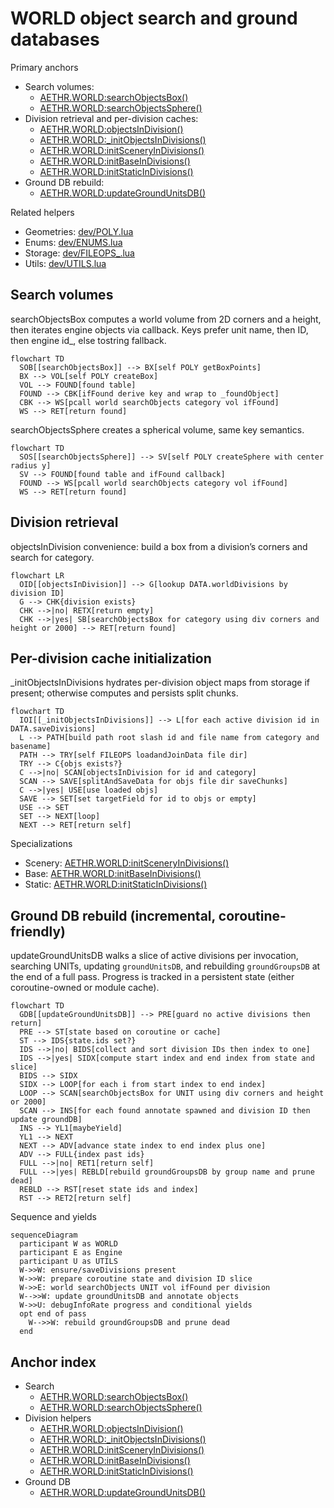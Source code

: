 # WORLD object search and ground databases

Primary anchors
- Search volumes:
  - [AETHR.WORLD:searchObjectsBox()](../../dev/WORLD.lua:334)
  - [AETHR.WORLD:searchObjectsSphere()](../../dev/WORLD.lua:384)
- Division retrieval and per-division caches:
  - [AETHR.WORLD:objectsInDivision()](../../dev/WORLD.lua:1382)
  - [AETHR.WORLD:_initObjectsInDivisions()](../../dev/WORLD.lua:1395)
  - [AETHR.WORLD:initSceneryInDivisions()](../../dev/WORLD.lua:1433)
  - [AETHR.WORLD:initBaseInDivisions()](../../dev/WORLD.lua:1442)
  - [AETHR.WORLD:initStaticInDivisions()](../../dev/WORLD.lua:1451)
- Ground DB rebuild:
  - [AETHR.WORLD:updateGroundUnitsDB()](../../dev/WORLD.lua:860)

Related helpers
- Geometries: [dev/POLY.lua](../../dev/POLY.lua)
- Enums: [dev/ENUMS.lua](../../dev/ENUMS.lua)
- Storage: [dev/FILEOPS_.lua](../../dev/FILEOPS_.lua)
- Utils: [dev/UTILS.lua](../../dev/UTILS.lua)

## Search volumes

searchObjectsBox computes a world volume from 2D corners and a height, then iterates engine objects via callback. Keys prefer unit name, then ID, then engine id_, else tostring fallback.

```mermaid
flowchart TD
  SOB[[searchObjectsBox]] --> BX[self POLY getBoxPoints]
  BX --> VOL[self POLY createBox]
  VOL --> FOUND[found table]
  FOUND --> CBK[ifFound derive key and wrap to _foundObject]
  CBK --> WS[pcall world searchObjects category vol ifFound]
  WS --> RET[return found]
```

searchObjectsSphere creates a spherical volume, same key semantics.

```mermaid
flowchart TD
  SOS[[searchObjectsSphere]] --> SV[self POLY createSphere with center radius y]
  SV --> FOUND[found table and ifFound callback]
  FOUND --> WS[pcall world searchObjects category vol ifFound]
  WS --> RET[return found]
```

## Division retrieval

objectsInDivision convenience: build a box from a division’s corners and search for category.

```mermaid
flowchart LR
  OID[[objectsInDivision]] --> G[lookup DATA.worldDivisions by division ID]
  G --> CHK{division exists}
  CHK -->|no| RETX[return empty]
  CHK -->|yes| SB[searchObjectsBox for category using div corners and height or 2000] --> RET[return found]
```

## Per-division cache initialization

_initObjectsInDivisions hydrates per-division object maps from storage if present; otherwise computes and persists split chunks.

```mermaid
flowchart TD
  IOI[[_initObjectsInDivisions]] --> L[for each active division id in DATA.saveDivisions]
  L --> PATH[build path root slash id and file name from category and basename]
  PATH --> TRY[self FILEOPS loadandJoinData file dir]
  TRY --> C{objs exists?}
  C -->|no| SCAN[objectsInDivision for id and category]
  SCAN --> SAVE[splitAndSaveData for objs file dir saveChunks]
  C -->|yes| USE[use loaded objs]
  SAVE --> SET[set targetField for id to objs or empty]
  USE --> SET
  SET --> NEXT[loop]
  NEXT --> RET[return self]
```

Specializations
- Scenery: [AETHR.WORLD:initSceneryInDivisions()](../../dev/WORLD.lua:1433)
- Base: [AETHR.WORLD:initBaseInDivisions()](../../dev/WORLD.lua:1442)
- Static: [AETHR.WORLD:initStaticInDivisions()](../../dev/WORLD.lua:1451)

## Ground DB rebuild (incremental, coroutine-friendly)

updateGroundUnitsDB walks a slice of active divisions per invocation, searching UNITs, updating `groundUnitsDB`, and rebuilding `groundGroupsDB` at the end of a full pass. Progress is tracked in a persistent state (either coroutine-owned or module cache).

```mermaid
flowchart TD
  GDB[[updateGroundUnitsDB]] --> PRE[guard no active divisions then return]
  PRE --> ST[state based on coroutine or cache]
  ST --> IDS{state.ids set?}
  IDS -->|no| BIDS[collect and sort division IDs then index to one]
  IDS -->|yes| SIDX[compute start index and end index from state and slice]
  BIDS --> SIDX
  SIDX --> LOOP[for each i from start index to end index]
  LOOP --> SCAN[searchObjectsBox for UNIT using div corners and height or 2000]
  SCAN --> INS[for each found annotate spawned and division ID then update groundDB]
  INS --> YL1[maybeYield]
  YL1 --> NEXT
  NEXT --> ADV[advance state index to end index plus one]
  ADV --> FULL{index past ids}
  FULL -->|no| RET1[return self]
  FULL -->|yes| REBLD[rebuild groundGroupsDB by group name and prune dead]
  REBLD --> RST[reset state ids and index]
  RST --> RET2[return self]
```

Sequence and yields

```mermaid
sequenceDiagram
  participant W as WORLD
  participant E as Engine
  participant U as UTILS
  W->>W: ensure/saveDivisions present
  W->>W: prepare coroutine state and division ID slice
  W->>E: world searchObjects UNIT vol ifFound per division
  W-->>W: update groundUnitsDB and annotate objects
  W->>U: debugInfoRate progress and conditional yields
  opt end of pass
    W-->>W: rebuild groundGroupsDB and prune dead
  end
```

## Anchor index

- Search
  - [AETHR.WORLD:searchObjectsBox()](../../dev/WORLD.lua:334)
  - [AETHR.WORLD:searchObjectsSphere()](../../dev/WORLD.lua:384)
- Division helpers
  - [AETHR.WORLD:objectsInDivision()](../../dev/WORLD.lua:1382)
  - [AETHR.WORLD:_initObjectsInDivisions()](../../dev/WORLD.lua:1395)
  - [AETHR.WORLD:initSceneryInDivisions()](../../dev/WORLD.lua:1433)
  - [AETHR.WORLD:initBaseInDivisions()](../../dev/WORLD.lua:1442)
  - [AETHR.WORLD:initStaticInDivisions()](../../dev/WORLD.lua:1451)
- Ground DB
  - [AETHR.WORLD:updateGroundUnitsDB()](../../dev/WORLD.lua:860)